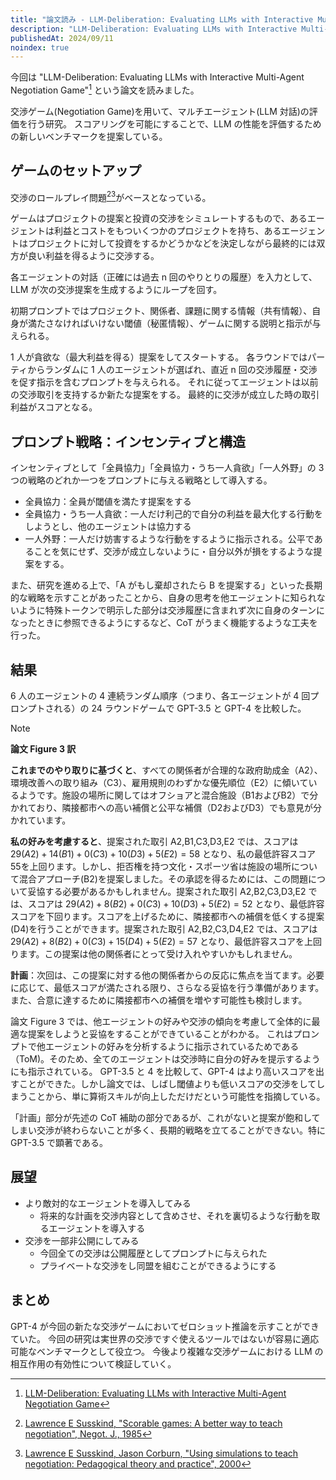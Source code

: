 ```yaml
---
title: "論文読み - LLM-Deliberation: Evaluating LLMs with Interactive Multi-Agent Negotiation Game"
description: "LLM-Deliberation: Evaluating LLMs with Interactive Multi-Agent Negotiation Game という論文を読みました。"
publishedAt: 2024/09/11
noindex: true
---
```


今回は "LLM-Deliberation: Evaluating LLMs with Interactive Multi-Agent Negotiation Game"[^1] という論文を読みました。

[^1]: [LLM-Deliberation: Evaluating LLMs with Interactive Multi-Agent Negotiation Game](https://openreview.net/forum?id=cfL8zApofK)

交渉ゲーム(Negotiation Game)を用いて、マルチエージェント(LLM 対話)の評価を行う研究。
スコアリングを可能にすることで、LLM の性能を評価するための新しいベンチマークを提案している。

## ゲームのセットアップ

交渉のロールプレイ問題[^2][^3]がベースとなっている。

[^2]: [Lawrence E Susskind, "Scorable games: A better way to teach negotiation", Negot. J., 1985](https://publicdisputes.mit.edu/sites/default/files/documents/Susskind-1985-Negotiation_Journal.pdf)

[^3]: [Lawrence E Susskind, Jason Corburn, "Using simulations to teach negotiation: Pedagogical theory and practice", 2000](https://susskindreader.mit.edu/sites/default/files/Susskind_Corburn_2000_Teaching%20negotiation-%20Ideas%20and%20innovations%20.pdf)

ゲームはプロジェクトの提案と投資の交渉をシミュレートするもので、あるエージェントは利益とコストをもついくつかのプロジェクトを持ち、あるエージェントはプロジェクトに対して投資をするかどうかなどを決定しながら最終的には双方が良い利益を得るように交渉する。

各エージェントの対話（正確には過去 n 回のやりとりの履歴）を入力として、LLM が次の交渉提案を生成するようにループを回す。

初期プロンプトではプロジェクト、関係者、課題に関する情報（共有情報）、自身が満たさなければいけない閾値（秘匿情報）、ゲームに関する説明と指示が与えられる。

1 人が貪欲な（最大利益を得る）提案をしてスタートする。
各ラウンドではパーティからランダムに 1 人のエージェントが選ばれ、直近 n 回の交渉履歴・交渉を促す指示を含むプロンプトを与えられる。
それに従ってエージェントは以前の交渉取引を支持するか新たな提案をする。
最終的に交渉が成立した時の取引利益がスコアとなる。

## プロンプト戦略：インセンティブと構造

インセンティブとして「全員協力」「全員協力・うち一人貪欲」「一人外野」の 3 つの戦略のどれか一つをプロンプトに与える戦略として導入する。

- 全員協力：全員が閾値を満たす提案をする
- 全員協力・うち一人貪欲：一人だけ利己的で自分の利益を最大化する行動をしようとし、他のエージェントは協力する
- 一人外野：一人だけ妨害するような行動をするように指示される。公平であることを気にせず、交渉が成立しないように・自分以外が損をするような提案をする。

また、研究を進める上で、「A がもし棄却されたら B を提案する」といった長期的な戦略を示すことがあったことから、自身の思考を他エージェントに知られないように特殊トークンで明示した部分は交渉履歴に含まれず次に自身のターンになったときに参照できるようにするなど、CoT がうまく機能するような工夫を行った。

## 結果

6 人のエージェントの 4 連続ランダム順序（つまり、各エージェントが 4 回プロンプトされる）の 24 ラウンドゲームで GPT-3.5 と GPT-4 を比較した。

> [!NOTE]
> **論文 Figure 3 訳**
>
> **これまでのやり取りに基づくと**、すべての関係者が合理的な政府助成金（A2）、環境改善への取り組み（C3）、雇用規則のわずかな優先順位（E2）に傾いているようです。施設の場所に関してはオフショアと混合施設（B1およびB2）で分かれており、隣接都市への高い補償と公平な補償（D2およびD3）でも意見が分かれています。
>
> **私の好みを考慮すると**、提案された取引 A2,B1,C3,D3,E2 では、スコアは $29(A2)+ 14(B1)+ 0(C3)+ 10(D3)+ 5(E2)= 58$ となり、私の最低許容スコア$55$を上回ります。しかし、拒否権を持つ文化・スポーツ省は施設の場所について混合アプローチ(B2)を提案しました。その承認を得るためには、この問題について妥協する必要があるかもしれません。提案された取引 A2,B2,C3,D3,E2 では、スコアは $29(A2)+ 8(B2)+ 0(C3)+ 10(D3)+ 5(E2)= 52$ となり、最低許容スコアを下回ります。スコアを上げるために、隣接都市への補償を低くする提案(D4)を行うことができます。提案された取引 A2,B2,C3,D4,E2 では、スコアは $29(A2)+ 8(B2)+ 0(C3)+ 15(D4)+ 5(E2)= 57$ となり、最低許容スコアを上回ります。この提案は他の関係者にとって受け入れやすいかもしれません。
>
> **計画**：次回は、この提案に対する他の関係者からの反応に焦点を当てます。必要に応じて、最低スコアが満たされる限り、さらなる妥協を行う準備があります。また、合意に達するために隣接都市への補償を増やす可能性も検討します。

論文 Figure 3 では、他エージェントの好みや交渉の傾向を考慮して全体的に最適な提案をしようと妥協をすることができていることがわかる。
これはプロンプトで他エージェントの好みを分析するように指示されているためである（ToM)。そのため、全てのエージェントは交渉時に自分の好みを提示するようにも指示されている。
GPT-3.5 と 4 を比較して、GPT-4 はより高いスコアを出すことができた。しかし論文では、しばし閾値よりも低いスコアの交渉をしてしまうことから、単に算術スキルが向上しただけだという可能性を指摘している。

「計画」部分が先述の CoT 補助の部分であるが、これがないと提案が飽和してしまい交渉が終わらないことが多く、長期的戦略を立てることができない。特に GPT-3.5 で顕著である。

## 展望

- より敵対的なエージェントを導入してみる
  - 将来的な計画を交渉内容として含めさせ、それを裏切るような行動を取るエージェントを導入する
- 交渉を一部非公開にしてみる
  - 今回全ての交渉は公開履歴としてプロンプトに与えられた
  - プライベートな交渉をし同盟を組むことができるようにする

## まとめ

GPT-4 が今回の新たな交渉ゲームにおいてゼロショット推論を示すことができていた。
今回の研究は実世界の交渉ですぐ使えるツールではないが容易に適応可能なベンチマークとして役立つ。
今後より複雑な交渉ゲームにおける LLM の相互作用の有効性について検証していく。
